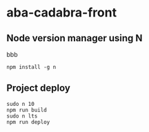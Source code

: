 # aba-cadabra-front

## Node version manager using N
bbb
```
npm install -g n
```

## Project deploy

```
sudo n 10
npm run build
sudo n lts
npm run deploy
```
